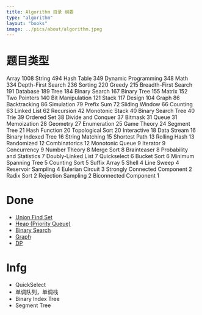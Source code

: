 ```yaml
---
title: Algorithm 目录 纲要
type: "algorithm"
layout: "books"
image: ../pics/about/algorithm.jpeg
---
```


# 题目类型
Array 1008
String 494
Hash Table 349
Dynamic Programming 348
Math 334
Depth-First Search 236
Sorting 220
Greedy 215
Breadth-First Search 191
Database 189 
Tree 184
Binary Search 167
Binary Tree 155
Matrix 152 
Two Pointers 140
Bit Manipulation 121
Stack 117 Design 104
Graph 86
Backtracking 86
Simulation 79
Prefix Sum 72
Sliding Window 66
Counting 63
Linked List 62
Recursion 42
Monotonic Stack 40
Binary Search Tree 40
Trie 39
Ordered Set 38
Divide and Conquer 37
Bitmask 31
Queue 31
Memoization 28
Geometry 27
Enumeration 25
Game Theory 24
Segment Tree 21
Hash Function 20
Topological Sort 20
Interactive 18
Data Stream 16
Binary Indexed Tree 16
String Matching 15
Shortest Path 13
Rolling Hash 13
Randomized 12
Combinatorics 12
Monotonic Queue 9
Iterator 9
Concurrency 9
Number Theory 8
Merge Sort 8
Brainteaser 8
Probability and Statistics 7
Doubly-Linked List 7
Quickselect 6
Bucket Sort 6
Minimum Spanning Tree 5
Counting Sort 5
Suffix Array 5
Shell 4
Line Sweep 4
Reservoir Sampling 4
Eulerian Circuit 3
Strongly Connected Component 2
Radix Sort 2
Rejection Sampling 2
Biconnected Component 1

# Done
* [Union Find Set](../union-find-set/)
* [Heap (Priority Queue)](../heap/)
* [Binary Search](../binary-search/)
* [Graph](../graph/)
* [DP](../dp/)

# Infg
* QuickSelect
* 单调队列，单调栈
* Binary Index Tree
* Segment Tree